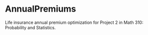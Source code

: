 # AnnualPremiums
Life insurance annual premium optimization for Project 2 in Math 310: Probability and Statistics.
